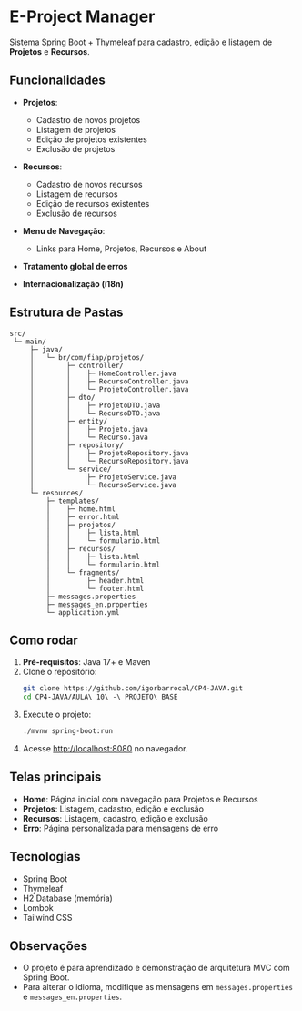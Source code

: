 # E-Project Manager

Sistema Spring Boot + Thymeleaf para cadastro, edição e listagem de **Projetos** e **Recursos**.

## Funcionalidades

- **Projetos**:
  - Cadastro de novos projetos
  - Listagem de projetos
  - Edição de projetos existentes
  - Exclusão de projetos

- **Recursos**:
  - Cadastro de novos recursos
  - Listagem de recursos
  - Edição de recursos existentes
  - Exclusão de recursos

- **Menu de Navegação**:
  - Links para Home, Projetos, Recursos e About

- **Tratamento global de erros**
- **Internacionalização (i18n)**

## Estrutura de Pastas

```
src/
 └─ main/
     ├─ java/
     │   └─ br/com/fiap/projetos/
     │        ├─ controller/
     │        │    ├─ HomeController.java
     │        │    ├─ RecursoController.java
     │        │    └─ ProjetoController.java
     │        ├─ dto/
     │        │    ├─ ProjetoDTO.java
     │        │    └─ RecursoDTO.java
     │        ├─ entity/
     │        │    ├─ Projeto.java
     │        │    └─ Recurso.java
     │        ├─ repository/
     │        │    ├─ ProjetoRepository.java
     │        │    └─ RecursoRepository.java
     │        └─ service/
     │             ├─ ProjetoService.java
     │             └─ RecursoService.java
     └─ resources/
         ├─ templates/
         │    ├─ home.html
         │    ├─ error.html
         │    ├─ projetos/
         │    │    ├─ lista.html
         │    │    └─ formulario.html
         │    ├─ recursos/
         │    │    ├─ lista.html
         │    │    └─ formulario.html
         │    └─ fragments/
         │         ├─ header.html
         │         └─ footer.html
         ├─ messages.properties
         ├─ messages_en.properties
         └─ application.yml
```

## Como rodar

1. **Pré-requisitos**: Java 17+ e Maven
2. Clone o repositório:
   ```bash
   git clone https://github.com/igorbarrocal/CP4-JAVA.git
   cd CP4-JAVA/AULA\ 10\ -\ PROJETO\ BASE
   ```
3. Execute o projeto:
   ```bash
   ./mvnw spring-boot:run
   ```
4. Acesse [http://localhost:8080](http://localhost:8080) no navegador.

## Telas principais

- **Home**: Página inicial com navegação para Projetos e Recursos
- **Projetos**: Listagem, cadastro, edição e exclusão
- **Recursos**: Listagem, cadastro, edição e exclusão
- **Erro**: Página personalizada para mensagens de erro

## Tecnologias

- Spring Boot
- Thymeleaf
- H2 Database (memória)
- Lombok
- Tailwind CSS

## Observações

- O projeto é para aprendizado e demonstração de arquitetura MVC com Spring Boot.
- Para alterar o idioma, modifique as mensagens em `messages.properties` e `messages_en.properties`.




